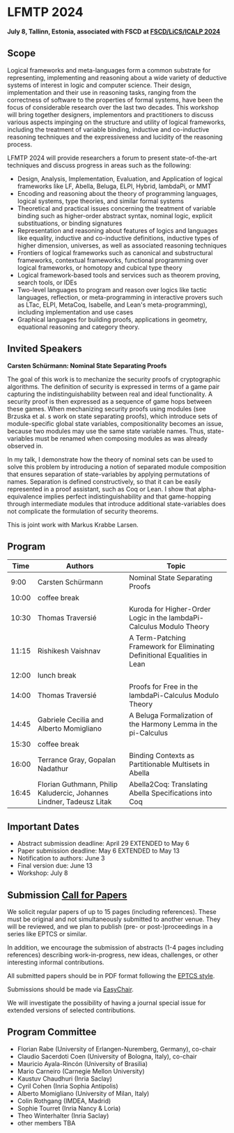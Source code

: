 # LFMTP 2024

**July 8, Tallinn, Estonia, associated with FSCD at [FSCD/LiCS/ICALP 2024](https://compose.ioc.ee/icalp2024/)**

## Scope

Logical frameworks and meta-languages form a common substrate for
representing, implementing and reasoning about a wide variety of
deductive systems of interest in logic and computer science. Their
design, implementation and their use in reasoning tasks, ranging from
the correctness of software to the properties of formal systems,
have been the focus of considerable research over the last two decades.
This workshop will bring together designers, implementors and
practitioners to discuss various aspects impinging on the structure and
utility of logical frameworks, including the treatment of variable
binding, inductive and co-inductive reasoning techniques and the
expressiveness and lucidity of the reasoning process.

LFMTP 2024 will provide researchers a forum to present state-of-the-art
techniques and discuss progress in areas such as the following:

- Design, Analysis, Implementation, Evaluation, and Application of logical frameworks like LF, Abella, Beluga, ELPI, Hybrid, lambdaPi, or MMT
- Encoding and reasoning about the theory of programming languages, logical systems, type theories, and similar formal systems
- Theoretical and practical issues concerning the treatment of variable binding such as higher-order abstract syntax, nominal logic, explicit substituations, or binding signatures
- Representation and reasoning about features of logics and languages like equality, inductive and co-inductive definitions, inductive types of higher dimension, universes, as well as associated reasoning techniques
- Frontiers of logical frameworks such as canonical and substructural frameworks, contextual frameworks, functional programming over logical frameworks, or homotopy and cubical type theory
- Logical framework-based tools and services such as theorem proving, search tools, or IDEs
- Two-level languages to program and reason over logics like tactic languages, reflection, or meta-programming in interactive provers such as LTac, ELPI, MetaCoq, Isabelle, and Lean's meta-programming), including implementation and use cases
- Graphical languages for building proofs, applications in geometry, equational reasoning and category theory.

## Invited Speakers

**Carsten Schürmann: Nominal State Separating Proofs**

The goal of this work is to mechanize the security proofs of cryptographic algorithms. The definition of security is expressed in terms of a game pair capturing the indistinguishability between real and ideal functionality. A security proof is then expressed as a sequence of game hops between these games.  When mechanizing security proofs using modules (see Brzuska et al. s work on state separating proofs), which introduce sets of module-specific global state variables, compositionality becomes an issue, because two modules may use the same state variable names. Thus, state-variables must be renamed when composing modules as was already observed in.

In my talk, I demonstrate how the theory of nominal sets can be used to solve this problem by introducing a notion of separated module composition that ensures separation of state-variables by applying permutations of names. Separation is defined constructively, so that it can be easily represented in a proof assistant, such as Coq or Lean. I show that alpha-equivalence implies perfect indistinguishability and that game-hopping through intermediate modules that introduce additional state-variables does not complicate the formulation of security theorems.

This is joint work with Markus Krabbe Larsen.

## Program

|Time | Authors | Topic |
|-----| ------- | ----- |
| 9:00| Carsten Schürmann | Nominal State Separating Proofs |
|10:00| coffee break |
|10:30| Thomas Traversié | Kuroda for Higher-Order Logic in the lambdaPi-Calculus Modulo Theory |
|11:15| Rishikesh Vaishnav | A Term-Patching Framework for Eliminating Definitional Equalities in Lean |
|12:00| lunch break |
|14:00| Thomas Traversié | Proofs for Free in the lambdaPi-Calculus Modulo Theory |
|14:45| Gabriele Cecilia and Alberto Momigliano	| A Beluga Formalization of the Harmony Lemma in the pi-Calculus |
|15:30| coffee break |
|16:00| Terrance Gray, Gopalan Nadathur | Binding Contexts as Partitionable Multisets in Abella
|16:45| Florian Guthmann, Philip Kaludercic, Johannes Lindner, Tadeusz Litak	| Abella2Coq: Translating Abella Specifications into Coq |

## Important Dates

- Abstract submission deadline: April 29 EXTENDED to May  6
- Paper submission deadline:    May    6 EXTENDED to May 13
- Notification to authors:      June   3
- Final version due:            June  13
- Workshop:                     July   8


## Submission [Call for Papers](https://lfmtp.github.io/lfmtp-page/workshops/2024/CFP.txt)

We solicit regular papers of up to 15 pages (including references).
These must be original and not simultaneously submitted to another venue.
They will be reviewed, and we plan to publish (pre- or post-)proceedings in a series like EPTCS or similar.

In addition, we encourage the submission of abstracts (1-4 pages including references) describing work-in-progress, new ideas, challenges, or other interesting informal contributions.

All submitted papers should be in PDF format following the [EPTCS style](https://info.eptcs.org/).

Submissions should be made via [EasyChair](https://easychair.org/conferences/?conf=lfmtp24).

We will investigate the possibility of having a journal special issue for extended versions of selected contributions.

## Program Committee

- Florian Rabe (University of Erlangen-Nuremberg, Germany), co-chair
- Claudio Sacerdoti Coen (University of Bologna, Italy), co-chair
- Mauricio Ayala-Rincón (University of Brasilia)
- Mario Carneiro (Carnegie Mellon University)
- Kaustuv Chaudhuri (Inria Saclay)
- Cyril Cohen (Inria Sophia Antipolis)
- Alberto Momigliano (University of Milan, Italy)
- Colin Rothgang (IMDEA, Madrid)
- Sophie Tourret (Inria Nancy & Loria)
- Theo Winterhalter (Inria Saclay)
- other members TBA 
